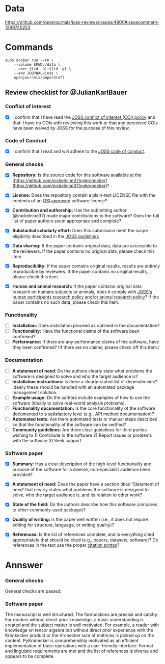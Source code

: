 # Data
https://github.com/openjournals/joss-reviews/issues/4900#issuecomment-1299740253

# Commands
```
sudo docker run --rm \
    --volume $PWD:/data \
    --user $(id -u):$(id -g) \
    --env JOURNAL=joss \
    openjournals/paperdraft
```



## Review checklist for @JulianKarlBauer

### Conflict of interest

- [x] I confirm that I have read the [JOSS conflict of interest (COI) policy](https://github.com/openjournals/joss/blob/master/COI.md) and that: I have no COIs with reviewing this work or that any perceived COIs have been waived by JOSS for the purpose of this review.

### Code of Conduct

- [x] I confirm that I read and will adhere to the [JOSS code of conduct](https://joss.theoj.org/about#code_of_conduct).

### General checks

- [x] **Repository:** Is the source code for this software available at the [https://github.com/nickelnine37/pykronecker](https://github.com/nickelnine37/pykronecker)?
- [x] **License:** Does the repository contain a plain-text LICENSE file with the contents of an [OSI approved](https://opensource.org/licenses/alphabetical) software license?
- [x] **Contribution and authorship:** Has the submitting author (@nickelnine37) made major contributions to the software? Does the full list of paper authors seem appropriate and complete?
- [x] **Substantial scholarly effort:** Does this submission meet the scope eligibility described in the [JOSS guidelines](https://joss.readthedocs.io/en/latest/submitting.html#substantial-scholarly-effort)
- [x] **Data sharing:** If the paper contains original data, data are accessible to the reviewers. If the paper contains no original data, please check this item.
- [x] **Reproducibility:** If the paper contains original results, results are entirely reproducible by reviewers. If the paper contains no original results, please check this item.
- [x] **Human and animal research:** If the paper contains original data research on humans subjects or animals, does it comply with [JOSS's human participants research policy and/or animal research policy](https://joss.readthedocs.io/en/latest/policies.html?highlight=animal#joss-policies)? If the paper contains no such data, please check this item.


### Functionality

- [ ] **Installation:** Does installation proceed as outlined in the documentation?
- [ ] **Functionality:** Have the functional claims of the software been confirmed?
- [ ] **Performance:** If there are any performance claims of the software, have they been confirmed? (If there are no claims, please check off this item.)

### Documentation

- [ ] **A statement of need**: Do the authors clearly state what problems the software is designed to solve and who the target audience is?
- [ ] **Installation instructions:** Is there a clearly-stated list of dependencies? Ideally these should be handled with an automated package management solution.
- [ ] **Example usage:** Do the authors include examples of how to use the software (ideally to solve real-world analysis problems).
- [ ] **Functionality documentation:** Is the core functionality of the software documented to a satisfactory level (e.g., API method documentation)?
- [ ] **Automated tests:** Are there automated tests or manual steps described so that the functionality of the software can be verified?
- [ ] **Community guidelines:** Are there clear guidelines for third parties wishing to 1) Contribute to the software 2) Report issues or problems with the software 3) Seek support

### Software paper

- [x] **Summary:** Has a clear description of the high-level functionality and purpose of the software for a diverse, non-specialist audience been provided?
- [x] **A statement of need:** Does the paper have a section titled 'Statement of need' that clearly states what problems the software is designed to solve, who the target audience is, and its relation to other work?
- [x] **State of the field:** Do the authors describe how this software compares to other commonly-used packages?
- [x] **Quality of writing:** Is the paper well written (i.e., it does not require editing for structure, language, or writing quality)?
- [x] **References:** Is the list of references complete, and is everything cited appropriately that should be cited (e.g., papers, datasets, software)? Do references in the text use the proper [citation syntax](https://pandoc.org/MANUAL.html#extension-citations)?


# Annswer

### General checks
General checks are passed.


### Software paper

The manuscript is well structured. The formulations are precise and catchy. For readers without direct prior knowledge, a basic understanding is created and the subject matter is well motivated. 
For example, a reader with knowledge on tensor algebra but without direct prior experience with the Kronkecker product or the Kronecker sum of matrices is picked up on the content.
PyKronecker is comprehensibly motivated as an efficient implementation of basic operations with a user-friendly interface.
Formal and linguistic requirements are met and the list of references is diverse and appears to be complete.
